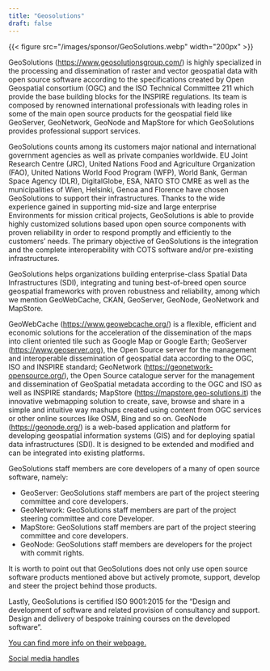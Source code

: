 ```yaml
---
title: "Geosolutions"
draft: false
---
```


{{< figure src="/images/sponsor/GeoSolutions.webp" width="200px" >}}

GeoSolutions (https://www.geosolutionsgroup.com/) is highly specialized in the processing and dissemination of raster and vector geospatial data with open source software according to the specifications created by Open Geospatial consortium (OGC) and the ISO Technical Committee 211 which provide the base building blocks for the INSPIRE regulations. Its team is composed by renowned international professionals with leading roles in some of the main open source products for the geospatial field like GeoServer, GeoNetwork, GeoNode and MapStore for which GeoSolutions provides professional support services.

GeoSolutions counts among its customers major national and international government agencies as well as private companies worldwide. EU Joint Research Centre (JRC), United Nations Food and Agriculture Organization (FAO), United Nations World Food Program (WFP), World Bank, German Space Agency (DLR), DigitalGlobe, ESA, NATO STO CMRE as well as the municipalities of Wien, Helsinki, Genoa and Florence have chosen GeoSolutions to support their infrastructures. Thanks to the wide experience gained in supporting mid-size and large enterprise Environments for mission critical projects, GeoSolutions is able to provide highly customized solutions based upon open source components with proven reliability in order to respond promptly and efficiently to the customers’ needs. The primary objective of GeoSolutions is the integration and the complete interoperability with COTS software and/or pre-existing infrastructures.

GeoSolutions helps organizations building enterprise-class Spatial Data Infrastructures (SDI), integrating and tuning best-of-breed open source geospatial frameworks with proven robustness and reliability, among which we mention GeoWebCache, CKAN, GeoServer, GeoNode, GeoNetwork and MapStore.

GeoWebCache (https://www.geowebcache.org/) is a flexible, efficient and economic solutions for the acceleration of the dissemination of the maps into client oriented tile such as Google Map or Google Earth; GeoServer (https://www.geoserver.org), the Open Source server for the management and interoperable dissemination of geospatial data according to the OGC, ISO and INSPIRE standard; GeoNetwork (https://geonetwork-opensource.org/), the Open Source catalogue server for the management and dissemination of GeoSpatial metadata according to the OGC and ISO as well as INSPIRE standards; MapStore (https://mapstore.geo-solutions.it) the innovative webmapping solution to create, save, browse and share in a simple and intuitive way mashups created using content from OGC services or other online sources like OSM, Bing and so on. GeoNode (https://geonode.org/) is a web-based application and platform for developing geospatial information systems (GIS) and for deploying spatial data infrastructures (SDI). It is designed to be extended and modified and can be integrated into existing platforms.

GeoSolutions staff members are core developers of a many of open source software, namely:
 * GeoServer: GeoSolutions staff members are part of the project steering committee and core developers.
 * GeoNetwork: GeoSolutions staff members are part of the project steering committee and core Developer.
 * MapStore: GeoSolutions staff members are part of the project steering committee and core developers.
 * GeoNode: GeoSolutions staff members are developers for the project with commit rights.

It is worth to point out that GeoSolutions does not only use open source software products mentioned
above but actively promote, support, develop and steer the project behind those products.

Lastly, GeoSolutions is certified ISO 9001:2015 for the “Design and development of software and related provision of consultancy and support. Design and delivery of bespoke training courses on the developed software”.

[You can find more info on their webpage.](https://www.geosolutionsgroup.com/)

[Social media handles](https://twitter.com/geosolutions_it)
